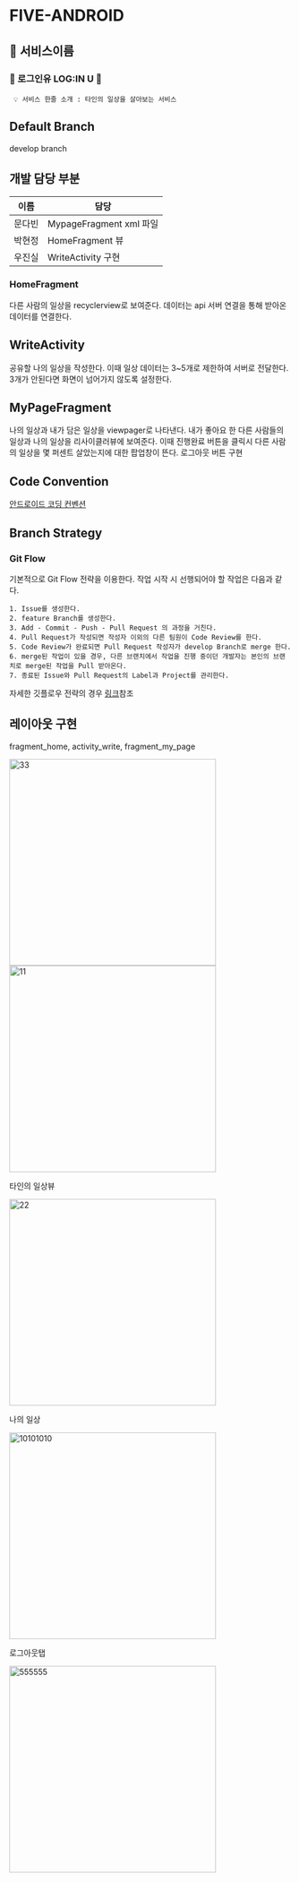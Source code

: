 # FIVE-ANDROID

## 💚 서비스이름

### 🔑 로그인유 LOG:IN U 🔑

```
 💡 서비스 한줄 소개 : 타인의 일상을 살아보는 서비스
```

## Default Branch

develop branch

## 개발 담당 부분

| 이름 | 담당|
| --- | --- |
| 문다빈 | MypageFragment xml 파일 | ViewApater 구현 | 리사이클러뷰 구현 | 서버연결 |
| 박현정 | HomeFragment 뷰 | Daily Adatper 구현 | 해야할 리스트 중첩 리사이클러뷰 구현 | Response data 생성| 서버 통신 연결|
| 우진실 | WriteActivity 구현 | 리스트 추가 구현 | 서버 통신 연결| 

### HomeFragment
다른 사람의 일상을 recyclerview로 보여준다. 데이터는 api 서버 연결을 통해 받아온 데이터를 연결한다.
## WriteActivity
공유할 나의 일상을 작성한다. 이때 일상 데이터는 3~5개로 제한하여 서버로 전달한다. 3개가 안된다면 화면이 넘어가지 않도록 설정한다.

## MyPageFragment
나의 일상과 내가 담은 일상을 viewpager로 나타낸다. 내가 좋아요 한 다른 사람들의 일상과 나의 일상을 리사이클러뷰에 보여준다.
이때 진행완료 버튼을 클릭시 다른 사람의 일상을 몇 퍼센트 살았는지에 대한 팝업창이 뜬다.
로그아웃 버튼 구현 


## Code Convention
[안드로이드 코딩 컨벤션](https://github.com/SOPKATHON-FIVE/FIVE-ANDROID/wiki/Android-Coding-Convention)

## Branch Strategy
### Git Flow

기본적으로 Git Flow 전략을 이용한다. 작업 시작 시 선행되어야 할 작업은 다음과 같다.

```
1. Issue를 생성한다.
2. feature Branch를 생성한다.
3. Add - Commit - Push - Pull Request 의 과정을 거친다.
4. Pull Request가 작성되면 작성자 이외의 다른 팀원이 Code Review를 한다.
5. Code Review가 완료되면 Pull Request 작성자가 develop Branch로 merge 한다.
6. merge된 작업이 있을 경우, 다른 브랜치에서 작업을 진행 중이던 개발자는 본인의 브랜치로 merge된 작업을 Pull 받아온다.
7. 종료된 Issue와 Pull Request의 Label과 Project를 관리한다.
```

자세한 깃플로우 전략의 경우 [링크](https://github.com/8-seconds/WIKI_FOR_8_SECONDS/blob/main/GitHub/GitFlowAraboza.md)참조
## 레이아웃 구현
fragment_home, activity_write, fragment_my_page

<HomeActivity>

<img width="369" alt="33" src="https://user-images.githubusercontent.com/81394850/169671736-4da142c0-7d05-4d69-905e-8443dc720cfc.png">


<WriteActivity>

<img width="369" alt="11" src="https://user-images.githubusercontent.com/81394850/169670258-b5bef2aa-384e-4626-9c8b-3677bad526b4.png">

<MyPageFragment>
 
타인의 일상뷰

 <img width="369" alt="22" src="https://user-images.githubusercontent.com/81394850/169670348-0ce64379-7342-4b2e-8b12-f734e06795fc.png">
 
 
나의 일상
 
<img width="369" alt="10101010" src="https://user-images.githubusercontent.com/81394850/169671948-df687664-3051-4af3-b498-f7dc9b159857.png">


로그아웃탭
 
<img width="369" alt="555555" src="https://user-images.githubusercontent.com/81394850/169671899-2b712db8-d3a5-4447-9d6d-6930cde9b724.png">



